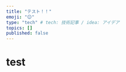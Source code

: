 ```yaml
---
title: "テスト！！"
emoji: "😊"
type: "tech" # tech: 技術記事 / idea: アイデア
topics: []
published: false
---
```


# test
